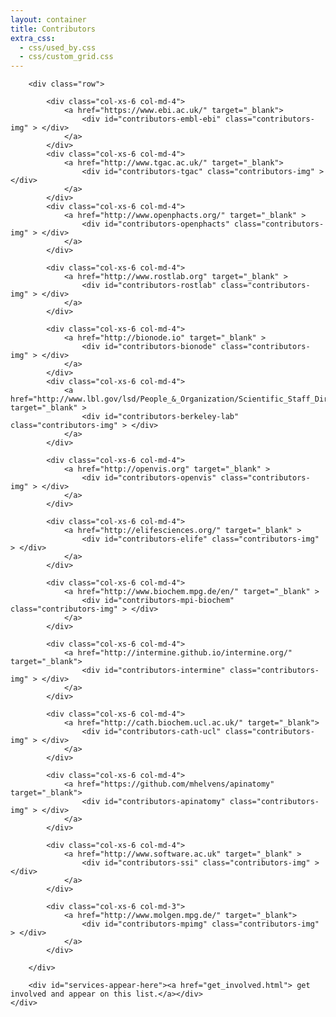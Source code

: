 ```yaml
---
layout: container
title: Contributors
extra_css:
  - css/used_by.css
  - css/custom_grid.css
---
```


<div>
	<div id="contributors">

		<div class="row">

			<div class="col-xs-6 col-md-4">
				<a href="https://www.ebi.ac.uk/" target="_blank">
					<div id="contributors-embl-ebi" class="contributors-img" > </div>
				</a>
			</div>
			<div class="col-xs-6 col-md-4">
				<a href="http://www.tgac.ac.uk/" target="_blank">
					<div id="contributors-tgac" class="contributors-img" > </div>
				</a>
			</div>
			<div class="col-xs-6 col-md-4">
				<a href="http://www.openphacts.org/" target="_blank" >
					<div id="contributors-openphacts" class="contributors-img" > </div>
				</a>
			</div>

			<div class="col-xs-6 col-md-4">
				<a href="http://www.rostlab.org" target="_blank" >
					<div id="contributors-rostlab" class="contributors-img" > </div>
				</a>
			</div>

			<div class="col-xs-6 col-md-4">
				<a href="http://bionode.io" target="_blank" >
					<div id="contributors-bionode" class="contributors-img" > </div>
				</a>
			</div>
			<div class="col-xs-6 col-md-4">
				<a href="http://www.lbl.gov/lsd/People_&_Organization/Scientific_Staff_Directory/Lewis_Lab.html" target="_blank" >
					<div id="contributors-berkeley-lab" class="contributors-img" > </div>
				</a>
			</div>

			<div class="col-xs-6 col-md-4">
				<a href="http://openvis.org" target="_blank" >
					<div id="contributors-openvis" class="contributors-img" > </div>
				</a>
			</div>

			<div class="col-xs-6 col-md-4">
				<a href="http://elifesciences.org/" target="_blank" >
					<div id="contributors-elife" class="contributors-img" > </div>
				</a>
			</div>

			<div class="col-xs-6 col-md-4">
				<a href="http://www.biochem.mpg.de/en/" target="_blank" >
					<div id="contributors-mpi-biochem" class="contributors-img" > </div>
				</a>
			</div>

			<div class="col-xs-6 col-md-4">
				<a href="http://intermine.github.io/intermine.org/" target="_blank">
					<div id="contributors-intermine" class="contributors-img" > </div>
				</a>
			</div>

			<div class="col-xs-6 col-md-4">
				<a href="http://cath.biochem.ucl.ac.uk/" target="_blank">
					<div id="contributors-cath-ucl" class="contributors-img" > </div>
				</a>
			</div>

			<div class="col-xs-6 col-md-4">
				<a href="https://github.com/mhelvens/apinatomy" target="_blank">
					<div id="contributors-apinatomy" class="contributors-img" > </div>
				</a>
			</div>

			<div class="col-xs-6 col-md-4">
				<a href="http://www.software.ac.uk" target="_blank" >
					<div id="contributors-ssi" class="contributors-img" > </div>
				</a>
			</div>

			<div class="col-xs-6 col-md-3">
				<a href="http://www.molgen.mpg.de/" target="_blank">
					<div id="contributors-mpimg" class="contributors-img" > </div>
				</a>
			</div>

		</div>

		<div id="services-appear-here"><a href="get_involved.html"> get involved and appear on this list.</a></div>
	</div>

</div>
<p></p>

